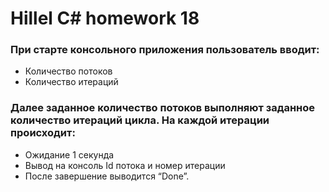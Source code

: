 # Hillel C# homework 18

### При старте консольного приложения пользователь вводит:

- Количество потоков
- Количество итераций
### Далее заданное количество потоков выполняют заданное количество итераций цикла. На каждой итерации происходит:

- Ожидание 1 секунда
- Вывод на консоль Id потока и номер итерации
- После завершение выводится “Done”.

